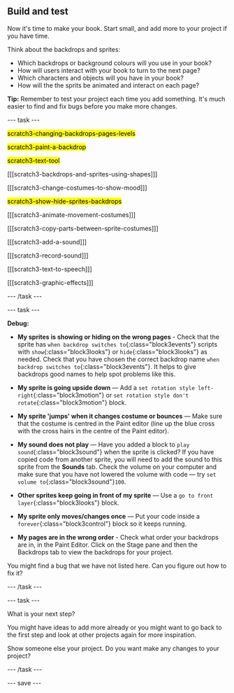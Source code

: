 ## Build and test

Now it's time to make your book. Start small, and add more to your project if you have time.

Think about the backdrops and sprites:
- Which backdrops or background colours will you use in your book? 
- How will users interact with your book to turn to the next page?
- Which characters and objects will you have in your book? 
- How will the the sprits be animated and interact on each page?

**Tip:** Remember to test your project each time you add something. It's much easier to find and fix bugs before you make more changes.

--- task ---

<mark>scratch3-changing-backdrops-pages-levels</mark>

<mark>scratch3-paint-a-backdrop</mark>

<mark>scratch3-text-tool</mark>

[[[scratch3-backdrops-and-sprites-using-shapes]]]

[[[scratch3-change-costumes-to-show-mood]]]

<mark>scratch3-show-hide-sprites-backdrops</mark>

[[[scratch3-animate-movement-costumes]]]

[[[scratch3-copy-parts-between-sprite-costumes]]]

[[[scratch3-add-a-sound]]]

[[[scratch3-record-sound]]]

[[[scratch3-text-to-speech]]]

[[[scratch3-graphic-effects]]]

--- /task ---

--- task ---

**Debug:**

+ **My sprites is showing or hiding on the wrong pages** - Check that the sprite has `when backdrop switches to`{:class="block3events"} scripts with `show`{:class="block3looks"} or `hide`{:class="block3looks"} as needed. Check that you have chosen the correct backdrop name `when backdrop switches to`{:class="block3events"}. It helps to give backdrops good names to help spot problems like this.

+ **My sprite is going upside down** — Add a `set rotation style left-right`{:class="block3motion"} or `set rotation style don't rotate`{:class="block3motion"} block.

+ **My sprite 'jumps' when it changes costume or bounces** — Make sure that the costume is centred in the Paint editor (line up the blue cross with the cross hairs in the centre of the Paint editor).

+ **My sound does not play** — Have you added a block to `play sound`{:class="block3sound"} when the sprite is clicked? If you have copied code from another sprite, you will need to add the sound to this sprite from the **Sounds** tab. Check the volume on your computer and make sure that you have not lowered the volume with code — try `set volume to`{:class="block3sound"}`100`.

+ **Other sprites keep going in front of my sprite** — Use a `go to front layer`{:class="block3looks"} block.

+ **My sprite only moves/changes once** — Put your code inside a `forever`{:class="block3control"} block so it keeps running.

+ **My pages are in the wrong order** - Check what order your backdrops are in, in the Paint Editor. Click on the Stage pane and then the Backdrops tab to view the backdrops for your project.

You might find a bug that we have not listed here. Can you figure out how to fix it?

--- /task ---

--- task ---

What is your next step?

You might have ideas to add more already or you might want to go back to the first step and look at other projects again for more inspiration.

Show someone else your project. Do you want make any changes to your project? 

--- /task ---

--- save ---